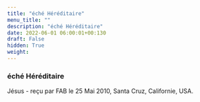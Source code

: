 ```yaml
---
title: "éché Héréditaire"
menu_title: ""
description: "éché Héréditaire"
date: 2022-06-01 06:00:01+00:130
draft: False
hidden: True
weight:
---
```

### éché Héréditaire

Jésus - reçu par FAB le 25 Mai 2010, Santa Cruz, Californie, USA.



